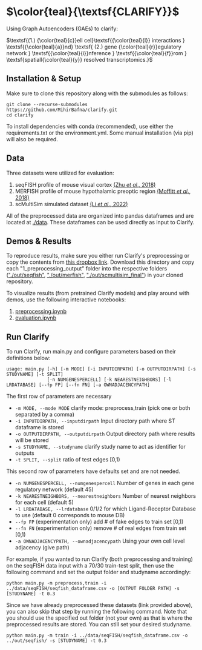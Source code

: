 # $\color{teal}{\textsf{CLARIFY}}$
$\textsf{Using Graph Autoencoders (GAEs) to clarify:}$

$\textsf{(1.) {\color{teal}{c}}ell cel}\textsf{{\color{teal}{l}} interactions } \textsf{{\color{teal}{a}}nd} \textsf{ (2.) gene {\color{teal}{r}}egulatory network } \textsf{{\color{teal}{i}}nference } \textsf{{\color{teal}{f}}rom } \textsf{spatiall{\color{teal}{y}} resolved transcriptomics.}$


## Installation & Setup

Make sure to clone this repository along with the submodules as follows:

```
git clone --recurse-submodules https://github.com/MihirBafna/clarify.git
cd clarify
```
To install dependencies with conda (recommended), use either the requirements.txt or the environment.yml. Some manual installation (via pip) will also be required.

## Data
Three datasets were utilized for evaluation:

1. seqFISH profile of mouse visual cortex [(Zhu _et al_., 2018)](https://www.nature.com/articles/nbt.4260)
2. MERFISH profile of mouse hypothalamic preoptic region [(Moffitt _et al_., 2018)](https://www.science.org/doi/10.1126/science.aau5324)
3. scMultiSim simulated dataset [(Li _et al_., 2022)](https://www.biorxiv.org/content/10.1101/2022.10.15.512320v1)

All of the preprocessed data are organized into pandas dataframes and are located at [./data](./data). These dataframes can be used directly as input to Clarify.

## Demos & Results

To reproduce results, make sure you either run Clarify's preprocessing or copy the contents from [this dropbox link](https://www.dropbox.com/sh/sioss3ig3pwu0it/AACrcmeIDnPjF2jlJtGpLw_oa?dl=0). Download this directory and copy each "1_preprocessing_output" folder into the respective folders (["./out/seqfish"](./out/seqfish), ["./out/merfish"](./out/merfish), ["./out/scmultisim_final"](./out/scmultisim_final)) in your cloned repository. 

To visualize results (from pretrained Clarify models) and play around with demos, use the following interactive notebooks:
1. [preprocessing.ipynb](preprocessing.ipynb)
2. [evaluation.ipynb](evaluation.ipynb)

## Run Clarify

To run Clarify, run main.py and configure parameters based on their definitions below:

```
usage: main.py [-h] [-m MODE] [-i INPUTDIRPATH] [-o OUTPUTDIRPATH] [-s STUDYNAME] [-t SPLIT] 
               [-n NUMGENESPERCELL] [-k NEARESTNEIGHBORS] [-l LRDATABASE] [--fp FP] [--fn FN] [-a OWNADJACENCYPATH]
```
The first row of parameters are necessary

*  `-m MODE, --mode MODE`  clarify mode: preprocess,train (pick one or both separated by a comma)
*  `-i INPUTDIRPATH, --inputdirpath` Input directory path where ST dataframe is stored
*  `-o OUTPUTDIRPATH, --outputdirpath` Output directory path where results will be stored
*  `-s STUDYNAME, --studyname` clarify study name to act as identifier for outputs
*  `-t SPLIT, --split` ratio of test edges [0,1)

This second row of parameters have defaults set and are not needed.

*  `-n NUMGENESPERCELL, --numgenespercell` Number of genes in each gene regulatory network (default 45)
*  `-k NEARESTNEIGHBORS, --nearestneighbors` Number of nearest neighbors for each cell (default 5)
*  `-l LRDATABASE, --lrdatabase` 0/1/2 for which Ligand-Receptor Database to use (default 0 corresponds to mouse DB)
*  `--fp FP`               (experimentation only) add # of fake edges to train set [0,1)
*  `--fn FN`               (experimentation only) remove # of real edges from train set [0,1)
*  `-a OWNADJACENCYPATH, --ownadjacencypath` Using your own cell level adjacency (give path)

For example, if you wanted to run Clarify (both preprocessing and training) on the seqFISH data input with a 70/30 train-test split, then use the following command and set the output folder and studyname accordingly:
```
python main.py -m preprocess,train -i ../data/seqFISH/seqfish_dataframe.csv -o [OUTPUT FOLDER PATH] -s [STUDYNAME] -t 0.3 
```
Since we have already preprocessed these datasets (link provided above), you can also skip that step by running the following command. Note that you should use the specified out folder (not your own) as that is where the preprocessed results are stored. You can still set your desired studyname.
```
python main.py -m train -i ../data/seqFISH/seqfish_dataframe.csv -o ../out/seqfish/ -s [STUDYNAME] -t 0.3 
```
